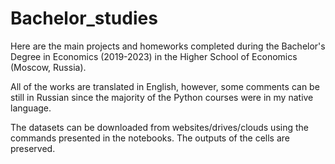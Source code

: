 # Bachelor_studies

Here are the main projects and homeworks completed during the Bachelor's Degree in Economics (2019-2023) in the Higher School of Economics (Moscow, Russia).

All of the works are translated in English, however, some comments can be still in Russian since the majority of the Python courses were in my native language.

The datasets can be downloaded from websites/drives/clouds using the commands presented in the notebooks. The outputs of the cells are preserved.
